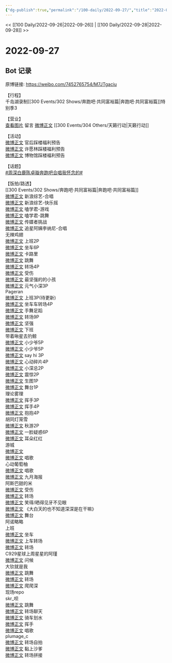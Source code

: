 ```yaml
---
{"dg-publish":true,"permalink":"/100-daily/2022-09-27/","title":"2022-09-27"}
---
```



<< [[100 Daily/2022-09-26\|2022-09-26]] | [[100 Daily/2022-09-28\|2022-09-28]] >>

# 2022-09-27

## Bot 记录

原博链接: https://weibo.com/7452765754/M7JTgaciu

【行程】  
千岛湖录制[[300 Events/302 Shows/奔跑吧·共同富裕篇\|奔跑吧·共同富裕篇]]特别季3

【营业】  
[查看图片](https://wx2.sinaimg.cn/large/0088n2Pggy1h6lkmaal7dj30u01ncgnh.jpg) 留言 [微博正文](http://weibo.com/1736988591/M7pk0uz5o) [[300 Events/304 Others/天籁行动\|天籁行动]]

【活动】  
[微博正文](http://weibo.com/5248300719/M7FLJnUWW) 官后踩楼福利预告  
[微博正文](https://weibo.com/5115715524/M7JiFjvE4) 许愿林踩楼福利预告  
[微博正文](https://weibo.com/2376221193/M7GTmeB5R) 博物馆踩楼福利预告

【话题】  
[#周深白鹿陈卓璇奔跑吧合唱我怀念的#](https://s.weibo.com/weibo?q=%23%E5%91%A8%E6%B7%B1%E7%99%BD%E9%B9%BF%E9%99%88%E5%8D%93%E7%92%87%E5%A5%94%E8%B7%91%E5%90%A7%E5%90%88%E5%94%B1%E6%88%91%E6%80%80%E5%BF%B5%E7%9A%84%23)

【饭拍/路透】  
[[300 Events/302 Shows/奔跑吧·共同富裕篇\|奔跑吧·共同富裕篇]]  
[微博正文](http://weibo.com/1878335471/M7GQo3Dxf) 新浪综艺-合唱  
[微博正文](http://weibo.com/1878335471/M7Fyjgw8c) 新浪综艺-快乐摇  
[微博正文](http://weibo.com/1901459883/M7GvYajbs) 嗑学君-游戏  
[微博正文](http://weibo.com/1901459883/M7FCI0ZIR) 嗑学君-跳舞  
[微博正文](http://weibo.com/2267557713/M7FIeaB7I) 传媒者挑战  
[微博正文](https://weibo.com/5092890473/M7GRTdTJl) 追星阿姨李纳尼-合唱  
无辣鸡翅  
[微博正文](https://weibo.com/7495641082/M7F0X6zMB) 上班2P  
[微博正文](https://weibo.com/7495641082/M7FhBwdTR) 坐车6P  
[微博正文](https://weibo.com/7495641082/M7Fwh2Oi0) 卡路里  
[微博正文](https://weibo.com/7495641082/M7FYPCWCg) 跳舞  
[微博正文](https://weibo.com/7495641082/M7Gdz05Ja) 转场4P  
[微博正文](https://weibo.com/7495641082/M7HmwfYNH) 受伤  
[微博正文](https://weibo.com/7495641082/M7HCAqA1W) 最坚强的的小孩  
[微博正文](https://weibo.com/7495641082/M7I2R7pKA) 元气小深3P  
Pageran  
[微博正文](https://weibo.com/7633014126/M7FdBCdty) 上班3P(待更新)  
[微博正文](https://weibo.com/7633014126/M7FQDDF8C) 坐车车转场4P  
[微博正文](https://weibo.com/7633014126/M7GqPmgYN) 手舞足蹈  
[微博正文](https://weibo.com/7633014126/M7H3DdTWF) 转场9P  
[微博正文](https://weibo.com/7633014126/M7HNIkCYx) 坚强  
[微博正文](http://weibo.com/7633014126/M7JJw7Kcb) 下班  
带着啾星去钓鲸  
[微博正文](https://weibo.com/3246571812/M7Frh4w10) 小少爷5P  
[微博正文](https://weibo.com/3246571812/M7FZruAV6) 小少爷5P  
[微博正文](https://weibo.com/3246571812/M7GeUlQRT) say hi 3P  
[微博正文](https://weibo.com/3246571812/M7GzOCW5Y) 心动碎片4P  
[微博正文](https://weibo.com/3246571812/M7GTqjr3B) 小深总2P  
[微博正文](https://weibo.com/3246571812/M7HcKumsc) 震惊2P  
[微博正文](https://weibo.com/3246571812/M7IdBrkvT) 生图1P  
[微博正文](https://weibo.com/3246571812/M7JpEziSW) 舞台1P  
理论雾理  
[微博正文](https://weibo.com/7458115630/M7GldBQ8A) 挥手3P  
[微博正文](https://weibo.com/7458115630/M7HamcuxG) 挥手4P  
[微博正文](https://m.weibo.cn/7458115630/4818447391526437) 抱抱4P  
胡同灯笼雪  
[微博正文](https://weibo.com/5352964966/M7H1Wnbpl) 秋游2P  
[微博正文](https://weibo.com/5352964966/M7HihhNLw) 一脸疑惑6P  
[微博正文](https://weibo.com/5352964966/M7I4aqe3I) 耳朵红红  
游城  
[微博正文](https://weibo.com/1801743981/M7HHaCWqf)  
[微博正文](https://weibo.com/1801743981/M7JwdqHjD) 唱歌  
心动葡萄柚  
[微博正文](https://weibo.com/7568338314/M7J5gFFdI) 唱歌  
[微博正文](https://m.weibo.cn/7568338314/4818445977259263) 九月海报  
阿斯巴甜的米  
[微博正文](https://weibo.com/3199780861/M7I4ccGQx) 受伤  
[微博正文](https://weibo.com/3199780861/M7Iock7JG) 转场  
[微博正文](https://weibo.com/3199780861/M7IE5dM6v) 笑得/晒得见牙不见眼  
[微博正文](https://weibo.com/3199780861/M7J52uIK2) 《大白天的也不知道深深是在干嘛》  
[微博正文](https://weibo.com/3199780861/M7JrIv6yP) 舞台  
阿诺略略  
[](https://weibo.com/1581906971/M7FsWegOo) 上班  
[微博正文](https://weibo.com/1581906971/M7Gm5ANVj) 坐车  
[微博正文](https://weibo.com/1581906971/M7GMqfTV6) 上车转场  
[微博正文](https://weibo.com/1581906971/M7HPODbMg) 转场  
C929星球上周星星的阿瑾  
[微博正文](https://weibo.com/5861908076/M7HRkCiXs) 问候  
大钦就是我  
[微博正文](https://weibo.com/1883310363/M7F8Jl2nf) 跳舞  
[微博正文](https://weibo.com/1883310363/M7Fm7nfPj) 转场  
[微博正文](https://weibo.com/1883310363/M7HtzCPma) 爬爬深  
[](https://weibo.com/1883310363/M7JHSsC0d) 现场repo  
skr_呗  
[微博正文](https://weibo.com/6433509682/M7FN97u8z) 跳舞  
[微博正文](https://weibo.com/6433509682/M7HbudgPC) 转场聊天  
[微博正文](https://weibo.com/6433509682/M7HyCADVy) 骑车划水  
[微博正文](https://weibo.com/6433509682/M7IDDvuNq) 挥手  
[微博正文](https://weibo.com/6433509682/M7JmQsfbH) 唱歌  
plumage_c  
[微博正文](https://weibo.com/5122158435/M7G6JzCgX) 转场自拍  
[微博正文](https://weibo.com/5122158435/M7Gi4dg9h) 黏上沙爹  
[微博正文](https://weibo.com/5122158435/M7Gk3c4UZ) 转场拼接
